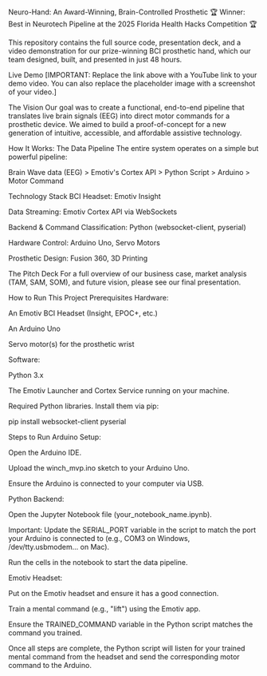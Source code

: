 Neuro-Hand: An Award-Winning, Brain-Controlled Prosthetic
🏆 Winner: Best in Neurotech Pipeline at the 2025 Florida Health Hacks Competition 🏆

This repository contains the full source code, presentation deck, and a video demonstration for our prize-winning BCI prosthetic hand, which our team designed, built, and presented in just 48 hours.

Live Demo
[IMPORTANT: Replace the link above with a YouTube link to your demo video. You can also replace the placeholder image with a screenshot of your video.]

The Vision
Our goal was to create a functional, end-to-end pipeline that translates live brain signals (EEG) into direct motor commands for a prosthetic device. We aimed to build a proof-of-concept for a new generation of intuitive, accessible, and affordable assistive technology.

How It Works: The Data Pipeline
The entire system operates on a simple but powerful pipeline:

Brain Wave data (EEG) > Emotiv's Cortex API > Python Script > Arduino > Motor Command

Technology Stack
BCI Headset: Emotiv Insight

Data Streaming: Emotiv Cortex API via WebSockets

Backend & Command Classification: Python (websocket-client, pyserial)

Hardware Control: Arduino Uno, Servo Motors

Prosthetic Design: Fusion 360, 3D Printing

The Pitch Deck
For a full overview of our business case, market analysis (TAM, SAM, SOM), and future vision, please see our final presentation.


How to Run This Project
Prerequisites
Hardware:

An Emotiv BCI Headset (Insight, EPOC+, etc.)

An Arduino Uno

Servo motor(s) for the prosthetic wrist

Software:

Python 3.x

The Emotiv Launcher and Cortex Service running on your machine.

Required Python libraries. Install them via pip:

pip install websocket-client pyserial

Steps to Run
Arduino Setup:

Open the Arduino IDE.

Upload the winch_mvp.ino sketch to your Arduino Uno.

Ensure the Arduino is connected to your computer via USB.

Python Backend:

Open the Jupyter Notebook file (your_notebook_name.ipynb).

Important: Update the SERIAL_PORT variable in the script to match the port your Arduino is connected to (e.g., COM3 on Windows, /dev/tty.usbmodem... on Mac).

Run the cells in the notebook to start the data pipeline.

Emotiv Headset:

Put on the Emotiv headset and ensure it has a good connection.

Train a mental command (e.g., "lift") using the Emotiv app.

Ensure the TRAINED_COMMAND variable in the Python script matches the command you trained.

Once all steps are complete, the Python script will listen for your trained mental command from the headset and send the corresponding motor command to the Arduino.
